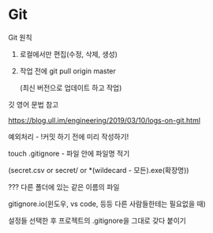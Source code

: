 # Git









Git 원칙

1. 로컬에서만 편집(수정, 삭제, 생성)

2. 작업 전에 git pull origin master

   (최신 버전으로 업데이트 하고 작업)



깃 영어 문법 참고

https://blog.ull.im/engineering/2019/03/10/logs-on-git.html



예외처리 - !커밋 하기 전에 미리 작성하기!

touch .gitignore - 파일 안에 파일명 적기

(secret.csv or secret/ or *(wildecard - 모든).exe(확장명))

??? 다른 폴더에 있는 같은 이름의 파일



gitignore.io(윈도우, vs code, 등등 다른 사람들한테는 필요없을 때)

설정들 선택한 후 프로젝트의 .gitignore을 그대로 갖다 붙이기